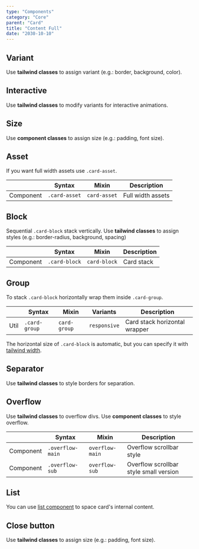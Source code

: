 ```yaml
---
type: "Components"
category: "Core"
parent: "Card"
title: "Content Full"
date: "2030-10-10"
---
```


## Variant

Use **tailwind classes** to assign variant (e.g.: border, background, color).

<demo>
  <demovanilla src="vanilla/components/core/card/variant-full">
  </demovanilla>
</demo>

## Interactive

Use **tailwind classes** to modify variants for interactive animations.

<demo>
  <demovanilla src="vanilla/components/core/card/interactive-full">
  </demovanilla>
</demo>

## Size

Use **component classes** to assign size (e.g.: padding, font size).

<demo>
  <demovanilla src="vanilla/components/core/card/size-full">
  </demovanilla>
</demo>

## Asset

If you want full width assets use `.card-asset`.

<div class="table-scroll">

|                      | Syntax                          | Mixin            | Description                   |
| ----------------------- | ----------------------------------------- | -----------------------------| ----------------------------- |
| Component                  | `.card-asset`                     | `card-asset`                | Full width assets            |

</div>

<demo>
  <demovanilla src="vanilla/components/core/card/asset-full">
  </demovanilla>
</demo>

## Block

Sequential `.card-block` stack vertically. Use **tailwind classes** to assign styles (e.g.: border-radius, background, spacing) 

<div class="table-scroll">

|                      | Syntax                          | Mixin            | Description                   |
| ----------------------- | ----------------------------------------- | -----------------------------| ----------------------------- |
| Component                  | `.card-block`                     | `card-block`                | Card stack            |

</div>

<demo>
  <demovanilla src="vanilla/components/core/card/block-full">
  </demovanilla>
</demo>

## Group

To stack `.card-block` horizontally wrap them inside `.card-group`.

<div class="table-scroll">

|                      | Syntax                          | Mixin            | Variants               | Description                   |
| ----------------------- | ----------------------------------------- | -----------------------------| ----------------------------- | ----------------------------- |
| Util                  | `.card-group`       | `card-group`                | `responsive`                | Card stack horizontal wrapper           |

</div>

<demo>
  <demovanilla src="vanilla/components/core/card/group-full">
  </demovanilla>
</demo>

The horizontal size of `.card-block` is automatic, but you can specify it with [tailwind width](https://tailwindcss.com/docs/width).

<demo>
  <demovanilla src="vanilla/components/core/card/group-block-full">
  </demovanilla>
</demo>

## Separator

Use **tailwind classes** to style borders for separation.

<demo>
  <demovanilla src="vanilla/components/core/card/separator-full">
  </demovanilla>
</demo>

## Overflow

Use **tailwind classes** to overflow divs. Use **component classes** to style overflow.

<div class="table-scroll">

|               | Syntax                          | Mixin               | Description                   |
| ----------------------- | ----------------------------------------- | ----------------------------- | ----------------------------- |
| Component                  | `.overflow-main`                     | `overflow-main`                | Overflow scrollbar style            |
| Component                  | `.overflow-sub`                     | `overflow-sub`                | Overflow scrollbar style small version            |

</div>

<demo>
  <demovanilla src="vanilla/components/core/card/overflow-y-full">
  </demovanilla>
</demo>

## List

You can use [list component](/components/core/list) to space card's internal content.

<demo>
  <demovanilla src="vanilla/components/core/card/list-full">
  </demovanilla>
</demo>

## Close button

Use **tailwind classes** to assign size (e.g.: padding, font size).

<demo>
  <demovanilla src="vanilla/components/core/card/close-full">
  </demovanilla>
</demo>
